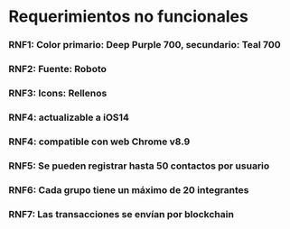# Requerimientos no funcionales



### RNF1: Color primario: Deep Purple 700, secundario: Teal 700

### RNF2: Fuente: Roboto

### RNF3: Icons: Rellenos

### RNF4: actualizable a iOS14

### RNF4: compatible con web Chrome v8.9

### RNF5: Se pueden registrar hasta 50 contactos por usuario

### RNF6: Cada grupo tiene un máximo de 20 integrantes

### RNF7:  Las transacciones se envían por blockchain
